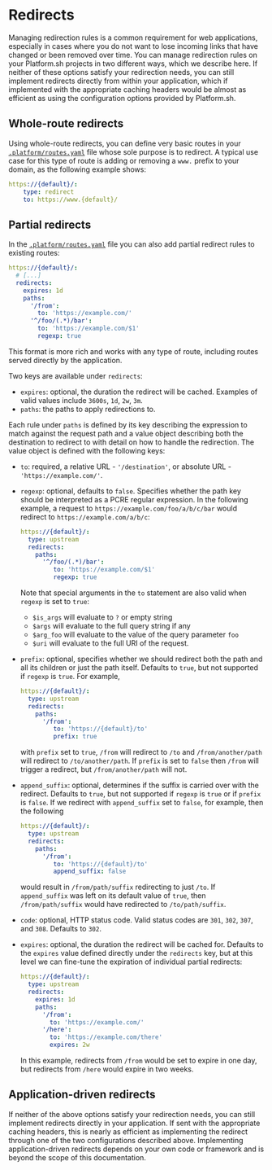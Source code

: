 # Redirects

Managing redirection rules is a common requirement for web applications, especially in cases where you do not want to lose incoming links that have changed or been removed over time. You can manage redirection rules on your Platform.sh projects in two different ways, which we describe here. If neither of these options satisfy your redirection needs, you can still implement redirects directly from within your application, which if implemented with the appropriate caching headers would be almost as efficient as using the configuration options provided by Platform.sh.

## Whole-route redirects

Using whole-route redirects, you can define very basic routes in your [`.platform/routes.yaml`](/configuration/routes.md) file whose sole purpose is to redirect. A typical use case for this type of route is adding or removing a `www.` prefix to your domain, as the following example shows:

```yaml
https://{default}/:
    type: redirect
    to: https://www.{default}/
```

## Partial redirects

In the [`.platform/routes.yaml`](/configuration/routes.md) file you can also add partial redirect rules to existing routes:

```yaml
https://{default}/:
  # [...]
  redirects:
    expires: 1d
    paths:
      '/from':
        to: 'https://example.com/'
      '^/foo/(.*)/bar':
        to: 'https://example.com/$1'
        regexp: true
```

This format is more rich and works with any type of route, including routes served directly by the application.

Two keys are available under `redirects`:

 * `expires`: optional, the duration the redirect will be cached. Examples of valid values include `3600s`, `1d`, `2w`, `3m`.
 * `paths`: the paths to apply redirections to.

Each rule under `paths` is defined by its key describing the expression to match against the request path and a value object describing both the destination to redirect to with detail on how to handle the redirection. The value object is defined with the following keys:

 * `to`: required, a relative URL - `'/destination'`, or absolute URL - `'https://example.com/'`.
 * `regexp`: optional, defaults to `false`. Specifies whether the path key should be interpreted as a PCRE regular expression. In the following example, a request to `https://example.com/foo/a/b/c/bar` would redirect to `https://example.com/a/b/c`:

   ```yaml
   https://{default}/:
     type: upstream
     redirects:
       paths:
         '^/foo/(.*)/bar':
            to: 'https://example.com/$1'
            regexp: true
   ```
   Note that special arguments in the `to` statement are also valid when `regexp` is set to `true`:
    * `$is_args` will evaluate to `?` or empty string
    * `$args` will evaluate to the full query string if any
    * `$arg_foo` will evaluate to the value of the query parameter `foo`
    * `$uri` will evaluate to the full URI of the request.
 * `prefix`: optional, specifies whether we should redirect both the path and all its children or just the path itself. Defaults to `true`, but not supported if `regexp` is `true`. For example,

   ```yaml
   https://{default}/:
     type: upstream
     redirects:
       paths:
         '/from':
            to: 'https://{default}/to'
            prefix: true
   ```
   with `prefix` set to `true`, `/from` will redirect to `/to` and `/from/another/path` will redirect to `/to/another/path`.
   If `prefix` is set to `false` then `/from` will trigger a redirect, but `/from/another/path` will not.

 * `append_suffix`: optional, determines if the suffix is carried over with the redirect. Defaults to `true`, but not supported if `regexp` is `true` or if `prefix` is `false`.
   If we redirect with `append_suffix` set to `false`, for example, then the following

   ```yaml
   https://{default}/:
     type: upstream
     redirects:
       paths:
         '/from':
            to: 'https://{default}/to'
            append_suffix: false
   ```
   would result in `/from/path/suffix` redirecting to just `/to`. If `append_suffix` was left on its default value of `true`, then `/from/path/suffix` would have redirected to `/to/path/suffix`.

 * `code`: optional, HTTP status code. Valid status codes are `301`, `302`, `307`, and `308`. Defaults to `302`.
 * `expires`: optional, the duration the redirect will be cached for. Defaults to the `expires` value defined directly under the `redirects` key, but at this level we can fine-tune the expiration of individual partial redirects:

   ```yaml
   https://{default}/:
     type: upstream
     redirects:
       expires: 1d
       paths:
         '/from':
           to: 'https://example.com/'
         '/here':
           to: 'https://example.com/there'
           expires: 2w
   ```
   In this example, redirects from `/from` would be set to expire in one day, but redirects from `/here` would expire in two weeks.


## Application-driven redirects

If neither of the above options satisfy your redirection needs, you can still implement redirects directly in your application. If sent with the appropriate caching headers, this is nearly as efficient as implementing the redirect through one of the two configurations described above. Implementing application-driven redirects depends on your own code or framework and is beyond the scope of this documentation.

